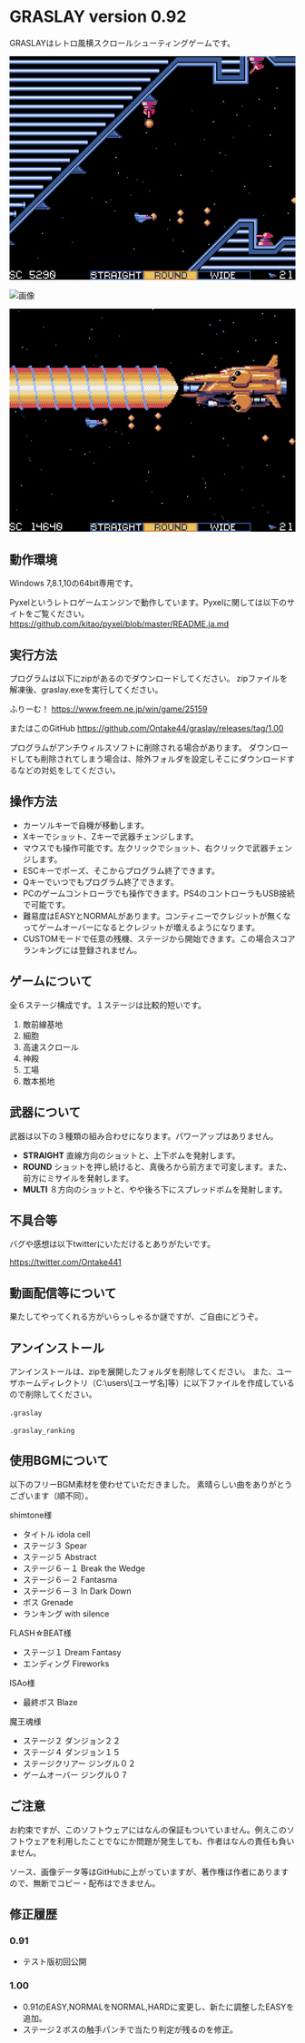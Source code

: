 # GRASLAY version 0.92
GRASLAYはレトロ風横スクロールシューティングゲームです。

![画像](images/graslay1.png)

![画像](images/graslay2.gif)

![画像](images/graslay3.png)

## 動作環境
Windows 7,8.1,10の64bit専用です。

Pyxelというレトロゲームエンジンで動作しています。Pyxelに関しては以下のサイトをご覧ください。
<https://github.com/kitao/pyxel/blob/master/README.ja.md>


## 実行方法
プログラムは以下にzipがあるのでダウンロードしてください。
zipファイルを解凍後、graslay.exeを実行してください。

ふりーむ！ 
https://www.freem.ne.jp/win/game/25159

またはこのGitHub
https://github.com/Ontake44/graslay/releases/tag/1.00

プログラムがアンチウィルスソフトに削除される場合があります。
ダウンロードしても削除されてしまう場合は、除外フォルダを設定しそこにダウンロードするなどの対処をしてください。

## 操作方法
* カーソルキーで自機が移動します。
* Xキーでショット、Zキーで武器チェンジします。
* マウスでも操作可能です。左クリックでショット、右クリックで武器チェンジします。
* ESCキーでポーズ、そこからプログラム終了できます。
* Qキーでいつでもプログラム終了できます。
* PCのゲームコントローラでも操作できます。PS4のコントローラもUSB接続で可能です。
* 難易度はEASYとNORMALがあります。コンティニーでクレジットが無くなってゲームオーバーになるとクレジットが増えるようになります。
* CUSTOMモードで任意の残機、ステージから開始できます。この場合スコアランキングには登録されません。

## ゲームについて

全６ステージ構成です。１ステージは比較的短いです。

1. 敵前線基地
2. 細胞
3. 高速スクロール
4. 神殿
5. 工場
6. 敵本拠地

## 武器について

武器は以下の３種類の組み合わせになります。パワーアップはありません。

* __STRAIGHT__ 直線方向のショットと、上下ボムを発射します。
* __ROUND__ ショットを押し続けると、真後ろから前方まで可変します。また、前方にミサイルを発射します。
* __MULTI__ ８方向のショットと、やや後ろ下にスプレッドボムを発射します。

## 不具合等

バグや感想は以下twitterにいただけるとありがたいです。

https://twitter.com/Ontake441


## 動画配信等について

果たしてやってくれる方がいらっしゃるか謎ですが、ご自由にどうぞ。


## アンインストール

アンインストールは、zipを展開したフォルダを削除してください。
また、ユーザホームディレクトリ（C:\\users\\[ユーザ名]等）に以下ファイルを作成しているので削除してください。

`.graslay`

`.graslay_ranking`

## 使用BGMについて

以下のフリーBGM素材を使わせていただきました。
素晴らしい曲をありがとうございます（順不同）。

shimtone様
* タイトル idola cell
* ステージ３ Spear
* ステージ５ Abstract
* ステージ６－１ Break the Wedge
* ステージ６－２ Fantasma
* ステージ６－３ In Dark Down
* ボス Grenade
* ランキング with silence

FLASH☆BEAT様
* ステージ１ Dream Fantasy
* エンディング Fireworks

ISAo様
* 最終ボス Blaze

魔王魂様
* ステージ２ ダンジョン２２
* ステージ４ ダンジョン１５
* ステージクリアー ジングル０２
* ゲームオーバー ジングル０７



## ご注意
お約束ですが、このソフトウェアにはなんの保証もついていません。例えこのソフトウェアを利用したことでなにか問題が発生しても、作者はなんの責任も負いません。

ソース、画像データ等はGitHubに上がっていますが、著作権は作者にありますので、無断でコピー・配布はできません。


## 修正履歴

### 0.91
* テスト版初回公開

### 1.00
* 0.91のEASY,NORMALをNORMAL,HARDに変更し、新たに調整したEASYを追加。
* ステージ２ボスの触手パンチで当たり判定が残るのを修正。


